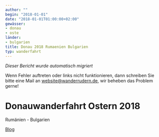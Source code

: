 ```yaml
---
author: ""
begin: "2018-01-01"
date: "2018-01-01T01:00:00+02:00"
gewässer:
- donau
- oste
länder:
- bulgarien
title: Donau 2018 Rumaenien Bulgarien
typ: wanderfahrt
---
```



*Dieser Bericht wurde automatisch migriert*

Wenn Fehler auftreten oder links nicht funktionieren, dann schreiben Sie bitte eine Mail an website@wanderrudern.de, wir beheben das Problem gerne!



# Donauwanderfahrt Ostern 2018


Rumänien - Bulgarien

[Blog](/berichte/2018/donaublog_2018)